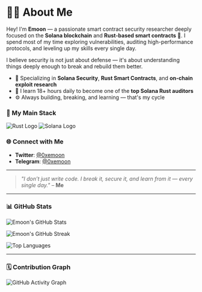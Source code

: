 # 👨‍💻 About Me

Hey! I'm **Emoon** — a passionate smart contract security researcher deeply focused on the **Solana blockchain** and **Rust-based smart contracts** 🦀. I spend most of my time exploring vulnerabilities, auditing high-performance protocols, and leveling up my skills every single day.

I believe security is not just about defense — it's about understanding things deeply enough to break and rebuild them better.

- 🔐 Specializing in **Solana Security**, **Rust Smart Contracts**, and **on-chain exploit research**
- 🧠 I learn 18+ hours daily to become one of the **top Solana Rust auditors**
- ⚙️ Always building, breaking, and learning — that's my cycle

### 🚀 My Main Stack

![Rust Logo](https://img.shields.io/badge/Rust-%23000000.svg?style=for-the-badge&logo=rust&logoColor=white)
![Solana Logo](https://img.shields.io/badge/Solana-000000?style=for-the-badge&logo=solana&logoColor=00FFA3)

### 🌐 Connect with Me
- **Twitter**: [@0xemoon](https://x.com/0xemoon)
- **Telegram**: [@0xemoon](https://t.me/0xemoon)

---

> *"I don’t just write code. I break it, secure it, and learn from it — every single day."* – **Me**

---

### 📊 GitHub Stats

![Emoon's GitHub Stats](https://github-readme-stats.vercel.app/api?username=0xemoon&show_icons=true&theme=radical&hide_border=true)

![Emoon's GitHub Streak](https://github-readme-streak-stats.herokuapp.com/?user=0xemoon&theme=radical&hide_border=true)

![Top Languages](https://github-readme-stats.vercel.app/api/top-langs/?username=0xemoon&layout=compact&theme=radical&hide_border=true)

---

### 🗓️ Contribution Graph

![GitHub Activity Graph](https://github-readme-activity-graph.vercel.app/graph?username=0xemoon&theme=dracula&hide_border=true)
